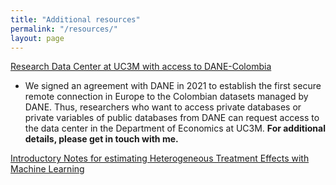 ```yaml
---
title: "Additional resources"
permalink: "/resources/"
layout: page
---
```


[Research Data Center at UC3M with access to DANE-Colombia](http://economics.uc3m.es/research-data-center/)

- We signed an agreement with DANE in 2021 to establish the first secure remote connection in Europe to the Colombian datasets managed by DANE. Thus, researchers who want to access private databases or private variables of public databases from DANE can request access to the data center in the Department of Economics at UC3M. **For additional details, please get in touch with me.**

[Introductory Notes for estimating Heterogeneous Treatment Effects with Machine Learning]()
